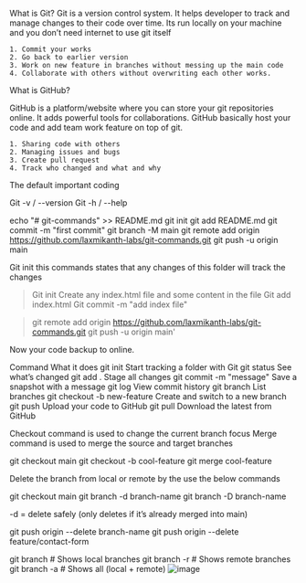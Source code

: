 What is Git?
Git is a version control system. It helps developer to track and manage changes to their code over time. Its run locally on your machine  and you don’t need internet to use git itself

	1. Commit your works
	2. Go back to earlier version
	3. Work on new feature in branches without messing up the main code
	4. Collaborate with others without overwriting each other works.

What is GitHub?

GitHub is a platform/website where you can store your git repositories online. It adds powerful tools  for collaborations. GitHub basically host your code and add team work feature on top of git.

	1. Sharing code with others
	2. Managing issues and bugs
	3. Create pull request
	4. Track who changed and what and why

The default important coding

Git -v / --version
Git -h / --help


echo "# git-commands" >> README.md
git init
git add README.md
git commit -m "first commit"
git branch -M main
git remote add origin https://github.com/laxmikanth-labs/git-commands.git
git push -u origin main


Git init  this commands states that any changes of this folder will track the changes




> Git init
Create any index.html file and some content in the file
> Git add index.html
> Git commit -m "add index file"

> git remote add origin https://github.com/laxmikanth-labs/git-commands.git
> git push -u origin main'

Now your code backup to online.

Command	What it does
git init	Start tracking a folder with Git
git status	See what’s changed
git add .	Stage all changes
git commit -m "message"	Save a snapshot with a message
git log	View commit history
git branch	List branches
git checkout -b new-feature	Create and switch to a new branch
git push	Upload your code to GitHub
git pull	Download the latest from GitHub

Checkout command is used to change the current branch focus
Merge command is used to merge the source and target branches

git checkout main
git checkout -b cool-feature
git merge cool-feature

Delete the branch from local or remote by the use the below commands

git checkout main
git branch -d branch-name
git branch -D branch-name

-d = delete safely (only deletes if it’s already merged into main)

git push origin --delete branch-name
git push origin --delete feature/contact-form

git branch         # Shows local branches
git branch -r      # Shows remote branches
git branch -a      # Shows all (local + remote)
![image](https://github.com/user-attachments/assets/9a78fc75-df79-4092-9112-8511fecea12f)
